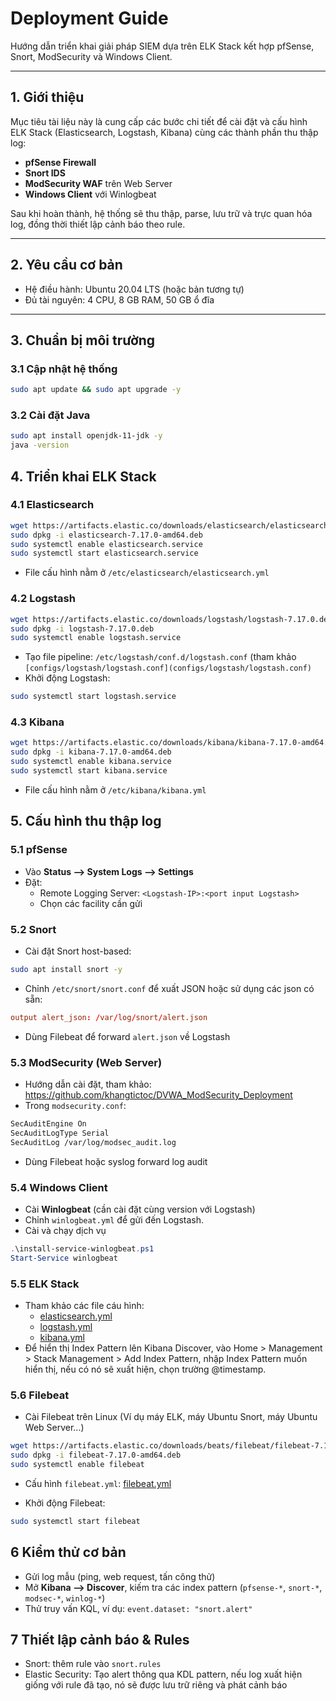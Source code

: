 # Deployment Guide

Hướng dẫn triển khai giải pháp SIEM dựa trên ELK Stack kết hợp pfSense, Snort, ModSecurity và Windows Client.

---

## 1. Giới thiệu

Mục tiêu tài liệu này là cung cấp các bước chi tiết để cài đặt và cấu hình ELK Stack (Elasticsearch, Logstash, Kibana) cùng các thành phần thu thập log:
- **pfSense Firewall**
- **Snort IDS**
- **ModSecurity WAF** trên Web Server
- **Windows Client** với Winlogbeat

Sau khi hoàn thành, hệ thống sẽ thu thập, parse, lưu trữ và trực quan hóa log, đồng thời thiết lập cảnh báo theo rule.

---

## 2. Yêu cầu cơ bản
- Hệ điều hành: Ubuntu 20.04 LTS (hoặc bản tương tự)
- Đủ tài nguyên: 4 CPU, 8 GB RAM, 50 GB ổ đĩa   

---

## 3. Chuẩn bị môi trường

### 3.1 Cập nhật hệ thống
```bash
sudo apt update && sudo apt upgrade -y
```

### 3.2 Cài đặt Java
```bash
sudo apt install openjdk-11-jdk -y
java -version
```

## 4. Triển khai ELK Stack

### 4.1 Elasticsearch
```bash
wget https://artifacts.elastic.co/downloads/elasticsearch/elasticsearch-7.17.0-amd64.deb
sudo dpkg -i elasticsearch-7.17.0-amd64.deb
sudo systemctl enable elasticsearch.service
sudo systemctl start elasticsearch.service
```
- File cấu hình nằm ở `/etc/elasticsearch/elasticsearch.yml`

### 4.2 Logstash
```bash
wget https://artifacts.elastic.co/downloads/logstash/logstash-7.17.0.deb
sudo dpkg -i logstash-7.17.0.deb
sudo systemctl enable logstash.service
```
- Tạo file pipeline: `/etc/logstash/conf.d/logstash.conf` (tham khảo `[configs/logstash/logstash.conf](configs/logstash/logstash.conf)`
- Khởi động Logstash:
```bash
sudo systemctl start logstash.service
```

### 4.3 Kibana
```bash
wget https://artifacts.elastic.co/downloads/kibana/kibana-7.17.0-amd64.deb
sudo dpkg -i kibana-7.17.0-amd64.deb
sudo systemctl enable kibana.service
sudo systemctl start kibana.service
```
- File cấu hình nằm ở `/etc/kibana/kibana.yml`

## 5. Cấu hình thu thập log

### 5.1 pfSense
- Vào **Status --> System Logs --> Settings**
- Đặt:
  - Remote Logging Server: `<Logstash-IP>:<port input Logstash>`
  - Chọn các facility cần gửi
### 5.2 Snort
- Cài đặt Snort host-based:
```bash
sudo apt install snort -y
```
- Chỉnh `/etc/snort/snort.conf` để xuất JSON hoặc sử dụng các json có sẵn:
```conf
output alert_json: /var/log/snort/alert.json
```
- Dùng Filebeat để forward `alert.json` về Logstash

### 5.3 ModSecurity (Web Server)

- Hướng dẫn cài đặt, tham khảo: https://github.com/khangtictoc/DVWA_ModSecurity_Deployment
- Trong `modsecurity.conf`:
```bash
SecAuditEngine On
SecAuditLogType Serial
SecAuditLog /var/log/modsec_audit.log
```
- Dùng Filebeat hoặc syslog forward log audit

### 5.4 Windows Client

- Cài **Winlogbeat** (cần cài đặt cùng version với Logstash)
- Chỉnh `winlogbeat.yml` để gửi đến Logstash.
- Cài và chạy dịch vụ
```powershell
.\install-service-winlogbeat.ps1
Start-Service winlogbeat
```

### 5.5 ELK Stack

- Tham khảo các file cáu hình:
  - [elasticsearch.yml](configs/elasticsearch/elasticsearch.yml)
  - [logstash.yml](configs/logstash/logstash.yml)
  - [kibana.yml](configs/kibana/kibana.yml)
- Để hiển thị Index Pattern lên Kibana Discover, vào Home > Management > Stack Management > Add Index Pattern, nhập Index Pattern muốn hiển thị, nếu có nó sẽ xuất hiện, chọn trường @timestamp.

### 5.6 Filebeat

- Cài Filebeat trên Linux (Ví dụ máy ELK, máy Ubuntu Snort, máy Ubuntu Web Server...)
```bash
wget https://artifacts.elastic.co/downloads/beats/filebeat/filebeat-7.17.0-amd64.deb
sudo dpkg -i filebeat-7.17.0-amd64.deb
sudo systemctl enable filebeat
```

- Cấu hình `filebeat.yml`: [filebeat.yml](configs/filebeat/filebeat.yml)

- Khởi động Filebeat:
```bash
sudo systemctl start filebeat
```

## 6 Kiểm thử cơ bản
- Gửi log mẫu (ping, web request, tấn công thử)
- Mở **Kibana --> Discover**, kiếm tra các index pattern (`pfsense-*`, `snort-*`, `modsec-*`, `winlog-*`)
- Thử truy vấn KQL, ví dụ: `event.dataset: "snort.alert"`

## 7 Thiết lập cảnh báo & Rules

- Snort: thêm rule vào `snort.rules`
- Elastic Security: Tạo alert thông qua KDL pattern, nếu log xuất hiện giống với rule đã tạo, nó sẽ được lưu trữ riêng và phát cảnh báo
